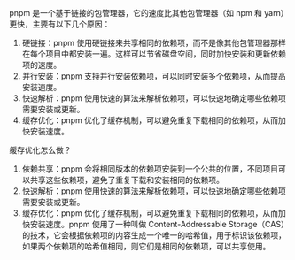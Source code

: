 pnpm 是一个基于链接的包管理器，它的速度比其他包管理器（如 npm 和 yarn）更快，主要有以下几个原因：

1. 硬链接：pnpm 使用硬链接来共享相同的依赖项，而不是像其他包管理器那样在每个项目中都安装一遍。这样可以节省磁盘空间，同时加快安装和更新依赖项的速度。
2. 并行安装：pnpm 支持并行安装依赖项，可以同时安装多个依赖项，从而提高安装速度。
3. 快速解析：pnpm 使用快速的算法来解析依赖项，可以快速地确定哪些依赖项需要安装或更新。
4. 缓存优化：pnpm 优化了缓存机制，可以避免重复下载相同的依赖项，从而加快安装速度。


缓存优化怎么做？

1. 依赖共享：pnpm 会将相同版本的依赖项安装到一个公共的位置，不同项目可以共享这些依赖项，避免了重复下载和安装相同的依赖项。
2. 快速解析：pnpm 使用快速的算法来解析依赖项，可以快速地确定哪些依赖项需要安装或更新。
3. 缓存优化：pnpm 优化了缓存机制，可以避免重复下载相同的依赖项，从而加快安装速度。pnpm 使用了一种叫做 Content-Addressable Storage（CAS）的技术，它会根据依赖项的内容生成一个唯一的哈希值，用于标识该依赖项，如果两个依赖项的哈希值相同，则它们是相同的依赖项，可以共享使用。
